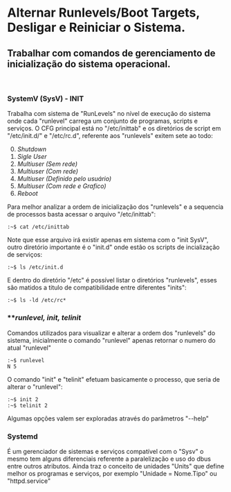 # Alternar Runlevels/Boot Targets, Desligar e Reiniciar o Sistema.
## Trabalhar com comandos de gerenciamento de inicialização do sistema operacional.
<br>

### **SystemV (SysV) - INIT**
Trabalha com sistema de "RunLevels" no nível de execução do sistema onde cada "runlevel" carrega um conjunto de programas, scripts e serviços. O CFG principal está no "/etc/inittab" e os diretórios de script em "/etc/init.d/" e "/etc/rc.d", referente aos "runlevels" exitem sete ao todo:

0. *Shutdown*
1. *Sigle User*
2. *Multiuser (Sem rede)*
3. *Multiuser (Com rede)*
4. *Multiuser (Definido pelo usuário)*
5. *Multiuser (Com rede e Grafico)*
6. *Reboot*

Para melhor analizar a ordem de inicialização dos "runlevels" e a sequencia de processos basta acessar o arquivo "/etc/inittab":

    :~$ cat /etc/inittab

Note que esse arquivo irá existir apenas em sistema com o "init SysV", outro diretório importante é o "init.d" onde estão os scripts de incialização de serviços:

    :~$ ls /etc/init.d

E dentro do diretório "/etc" é possível listar o diretórios "runlevels", esses são matidos a titulo de compatibilidade entre diferentes "inits":

    :~$ ls -ld /etc/rc*

### ***runlevel, init, telinit*
Comandos utilizados para visualizar e alterar a ordem dos "runlevels" do sistema, inicialmente o comando "runlevel" apenas retornar o numero do atual "runlevel"

    :~$ runlevel
    N 5

O comando "init" e "telinit" efetuam basicamente o processo, que seria de alterar o "runlevel":

    :~$ init 2
    :~$ telinit 2

Algumas opções valem ser exploradas através do parâmetros "--help"

### **Systemd**
É um gerenciador de sistemas e serviços compatível com o "Sysv" o mesmo tem alguns diferenciais referente a paralelização e uso do dbus entre outros atributos. Ainda traz o conceito de unidades "Units" que define melhor os programas e serviços, por exemplo "Unidade = Nome.Tipo" ou "httpd.service"




